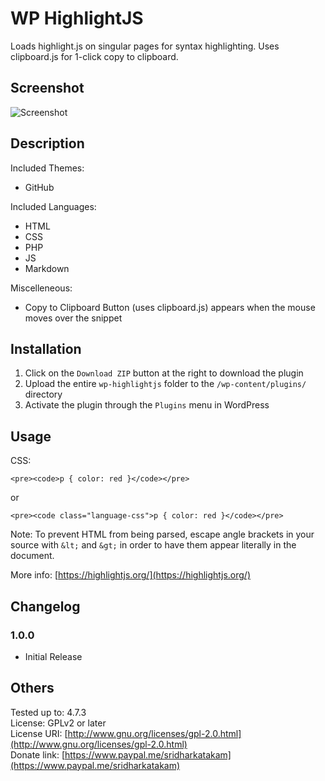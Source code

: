 # WP HighlightJS #

Loads highlight.js on singular pages for syntax highlighting. Uses clipboard.js for 1-click copy to clipboard.

## Screenshot ##

![Screenshot](http://d.pr/i/CQBY+ "Screenshot")

## Description ##

Included Themes:
* GitHub

Included Languages:

* HTML
* CSS
* PHP
* JS
* Markdown

Miscelleneous:
* Copy to Clipboard Button (uses clipboard.js) appears when the mouse moves over the snippet

## Installation ##

1. Click on the `Download ZIP` button at the right to download the plugin
2. Upload the entire `wp-highlightjs` folder to the `/wp-content/plugins/` directory
3. Activate the plugin through the `Plugins` menu in WordPress

## Usage ##

CSS:

`<pre><code>p { color: red }</code></pre>`

or

`<pre><code class="language-css">p { color: red }</code></pre>`

Note: To prevent HTML from being parsed, escape angle brackets in your source with `&lt;` and `&gt;` in order to have them appear literally in the document.

More info: [https://highlightjs.org/](https://highlightjs.org/)

## Changelog ##

### 1.0.0 ###
* Initial Release

## Others ##

Tested up to: 4.7.3  
License: GPLv2 or later  
License URI: [http://www.gnu.org/licenses/gpl-2.0.html](http://www.gnu.org/licenses/gpl-2.0.html)  
Donate link: [https://www.paypal.me/sridharkatakam](https://www.paypal.me/sridharkatakam)
